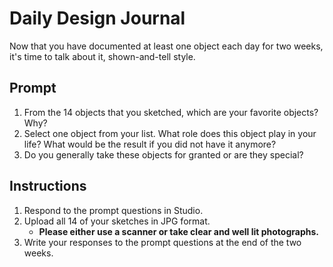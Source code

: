 # Daily Design Journal

Now that you have documented at least one object each day for two weeks, it's time to talk about it, shown-and-tell style.

## Prompt

1. From the 14 objects that you sketched, which are your favorite objects? Why?
2. Select one object from your list. What role does this object play in your life? What would be the result if you did not have it anymore?
3. Do you generally take these objects for granted or are they special?

## Instructions

1. Respond to the prompt questions in Studio.
2. Upload all 14 of your sketches in JPG format.
    - **Please either use a scanner or take clear and well lit photographs.**
2. Write your responses to the prompt questions at the end of the two weeks.


